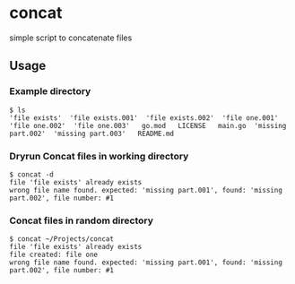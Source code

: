 # concat
simple script to concatenate files

Usage
-----

### Example directory

```
$ ls
'file exists'  'file exists.001'  'file exists.002'  'file one.001'  'file one.002'  'file one.003'   go.mod   LICENSE   main.go  'missing part.002'  'missing part.003'   README.md
```

### Dryrun Concat files in working directory

```
$ concat -d
file 'file exists' already exists
wrong file name found. expected: 'missing part.001', found: 'missing part.002', file number: #1
```

### Concat files in random directory

```
$ concat ~/Projects/concat
file 'file exists' already exists
file created: file one
wrong file name found. expected: 'missing part.001', found: 'missing part.002', file number: #1
```